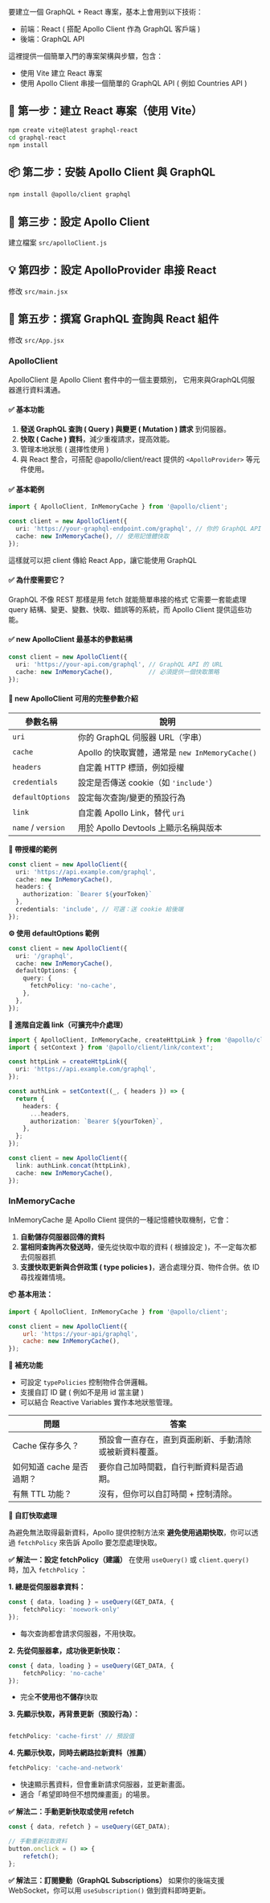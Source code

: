 
要建立一個 GraphQL + React 專案，基本上會用到以下技術：
*   前端：React ( 搭配 Apollo Client 作為 GraphQL 客戶端 )
*   後端：GraphQL API

這裡提供一個簡單入門的專案架構與步驟，包含：
*   使用 Vite 建立 React 專案
*   使用 Apollo Client 串接一個簡單的 GraphQL API ( 例如 Countries API )

## 🔧 第一步：建立 React 專案（使用 Vite）
```bash
npm create vite@latest graphql-react
cd graphql-react
npm install
```

## 📦 第二步：安裝 Apollo Client 與 GraphQL
```bash
npm install @apollo/client graphql
```

## 🧠 第三步：設定 Apollo Client
建立檔案 `src/apolloClient.js`

## 💡 第四步：設定 ApolloProvider 串接 React
修改 `src/main.jsx`

## 🧪 第五步：撰寫 GraphQL 查詢與 React 組件
修改 `src/App.jsx`

### ApolloClient
ApolloClient 是 Apollo Client 套件中的一個主要類別，
它用來與GraphQL伺服器進行資料溝通。

#### ✅ 基本功能
1. <b>發送 GraphQL 查詢 ( Query ) 與變更 ( Mutation ) 請求</b> 到伺服器。
2. <b>快取 ( Cache ) 資料</b>，減少重複請求，提高效能。
3. 管理本地狀態 ( 選擇性使用 )
4. 與 React 整合，可搭配 @apollo/client/react 提供的 `<ApolloProvider>` 等元件使用。

#### ✅ 基本範例
```ts
import { ApolloClient, InMemoryCache } from '@apollo/client';

const client = new ApolloClient({
  uri: 'https://your-graphql-endpoint.com/graphql', // 你的 GraphQL API 位置
  cache: new InMemoryCache(), // 使用記憶體快取
});
```
這樣就可以把 client 傳給 React App，讓它能使用 GraphQL

#### ✅ 為什麼需要它？
GraphQL 不像 REST 那樣是用 fetch 就能簡單串接的格式
它需要一套能處理 query 結構、變更、變數、快取、錯誤等的系統，而 Apollo Client 提供這些功能。

#### ✅ new ApolloClient 最基本的參數結構

```ts
const client = new ApolloClient({
  uri: 'https://your-api.com/graphql', // GraphQL API 的 URL
  cache: new InMemoryCache(),          // 必須提供一個快取策略
});
```

#### 🧩 new ApolloClient 可用的完整參數介紹
| 參數名稱               | 說明                                     |
| ------------------ | -------------------------------------- |
| `uri`              | 你的 GraphQL 伺服器 URL（字串）                 |
| `cache`            | Apollo 的快取實體，通常是 `new InMemoryCache()` |
| `headers`          | 自定義 HTTP 標頭，例如授權                       |
| `credentials`      | 設定是否傳送 cookie（如 `'include'`）           |
| `defaultOptions`   | 設定每次查詢/變更的預設行為                         |
| `link`             | 自定義 Apollo Link，替代 `uri`               |
| `name` / `version` | 用於 Apollo Devtools 上顯示名稱與版本            |

<b>🔐 帶授權的範例</b>

```ts
const client = new ApolloClient({
  uri: 'https://api.example.com/graphql',
  cache: new InMemoryCache(),
  headers: {
    authorization: `Bearer ${yourToken}`
  },
  credentials: 'include', // 可選：送 cookie 給後端
});
```

<b>⚙️ 使用 defaultOptions 範例</b>

```ts
const client = new ApolloClient({
  uri: '/graphql',
  cache: new InMemoryCache(),
  defaultOptions: {
    query: {
      fetchPolicy: 'no-cache',
    },
  },
});
```

<b>🔗 進階自定義 link（可擴充中介處理）</b>

```ts
import { ApolloClient, InMemoryCache, createHttpLink } from '@apollo/client';
import { setContext } from '@apollo/client/link/context';

const httpLink = createHttpLink({
  uri: 'https://api.example.com/graphql',
});

const authLink = setContext((_, { headers }) => {
  return {
    headers: {
      ...headers,
      authorization: `Bearer ${yourToken}`,
    },
  };
});

const client = new ApolloClient({
  link: authLink.concat(httpLink),
  cache: new InMemoryCache(),
});
```

### InMemoryCache

InMemoryCache 是 Apollo Client 提供的一種記憶體快取機制，它會：
1. <b>自動儲存伺服器回傳的資料</b>
2. <b>當相同查詢再次發送時</b>，優先從快取中取的資料 ( 根據設定 )，不一定每次都去伺服器抓
3. <b>支援快取更新與合併政策 ( type policies )</b>，適合處理分頁、物件合併。依 ID 尋找複雜情境。

<b>📦 基本用法：</b>

```js
import { ApolloClient, InMemoryCache } from '@apollo/client';

const client = new ApolloClient({
    url: 'https://your-api/graphql',
    cache: new InMemoryCache(),
});
```

<b>🧩 補充功能</b>
*   可設定 `typePolicies` 控制物件合併邏輯。
*   支援自訂 ID 鍵 ( 例如不是用 id 當主鍵 )
*   可以結合 Reactive Variables 實作本地狀態管理。

| 問題               | 答案                          |
| ---------------- | --------------------------- |
| Cache 保存多久？      | 預設會一直存在，直到頁面刷新、手動清除或被新資料覆蓋。 |
| 如何知道 cache 是否過期？ | 要你自己加時間戳，自行判斷資料是否過期。        |
| 有無 TTL 功能？       | 沒有，但你可以自訂時間 + 控制清除。         |


<b>🔧 自訂快取處理</b>

為避免無法取得最新資料，Apollo 提供控制方法來 <b>避免使用過期快取</b>，你可以透過 `fetchPolicy` 來告訴 Apollo 要怎麼處理快取。

<b>✅ 解法一：設定 fetchPolicy（建議）</b>
在使用 `useQuery()` 或 `client.query()` 時，加入 `fetchPolicy` ：

<b>1. 總是從伺服器拿資料：</b>

```ts
const { data, loading } = useQuery(GET_DATA, {
    fetchPolicy: 'noework-only'
});
```

*   每次查詢都會請求伺服器，不用快取。

<b>2. 先從伺服器拿，成功後更新快取：</b>

```ts
const { data, loading } = useQuery(GET_DATA, {
    fetchPolicy: 'no-cache'
});
```

*   完全<b>不使用也不儲存</b>快取

<b>3. 先顯示快取，再背景更新（預設行為）：</b>

```ts

fetchPolicy: 'cache-first' // 預設值
```

<b>4. 先顯示快取，同時去網路拉新資料（推薦）</b>

```ts
fetchPolicy: 'cache-and-network'
```

*   快速顯示舊資料，但會重新請求伺服器，並更新畫面。
*   適合「希望即時但不想閃爍畫面」的場景。

<b>✅ 解法二：手動更新快取或使用 refetch</b>

```ts
const { data, refetch } = useQuery(GET_DATA);

// 手動重新拉取資料
button.onclick = () => {
    refetch();
};
```

<b>✅ 解法三：訂閱變動（GraphQL Subscriptions）</b>
如果你的後端支援 WebSocket，你可以用 `useSubscription()` 做到資料即時更新。